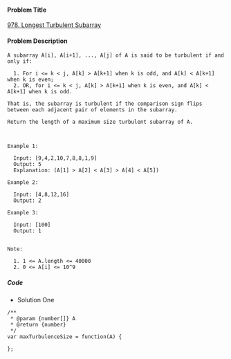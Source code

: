 #### Problem Title
[978. Longest Turbulent Subarray](https://leetcode.com/problems/longest-turbulent-subarray/)
#### Problem Description
```
A subarray A[i], A[i+1], ..., A[j] of A is said to be turbulent if and only if:

  1. For i <= k < j, A[k] > A[k+1] when k is odd, and A[k] < A[k+1] when k is even;
  2. OR, for i <= k < j, A[k] > A[k+1] when k is even, and A[k] < A[k+1] when k is odd.

That is, the subarray is turbulent if the comparison sign flips between each adjacent pair of elements in the subarray.

Return the length of a maximum size turbulent subarray of A.

 

Example 1:

  Input: [9,4,2,10,7,8,8,1,9]
  Output: 5
  Explanation: (A[1] > A[2] < A[3] > A[4] < A[5])

Example 2:

  Input: [4,8,12,16]
  Output: 2

Example 3:

  Input: [100]
  Output: 1
 

Note:

  1. 1 <= A.length <= 40000
  2. 0 <= A[i] <= 10^9
```

##### Code

- Solution One
```
/**
 * @param {number[]} A
 * @return {number}
 */
var maxTurbulenceSize = function(A) {
    
};
```
